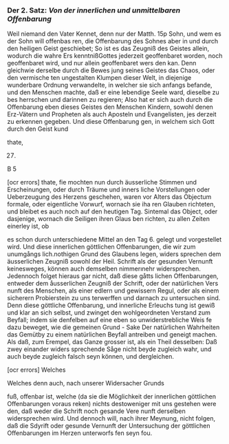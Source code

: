 <!--
OCR: content-0042.xml - content-0044.xml
Buchseite: 25 - 27
-->

### Der 2. Satz: *Von der innerlichen und unmittelbaren Offenbarung*


Weil niemand den Vater Kennet, denn nur der Matth. 15p
Sohn, und wem es der Sohn will offenbas ren, die Offenbarung des Sohnes aber
in und durch den heiligen Geist geschiebet; So ist es das Zeugniß des Geistes
allein, wodurch die wahre Ers kenntnißGottes jederzeit geoffenbaret worden,
noch geoffenbaret wird, und nur allein geoffenbaret wers den kan. Denn
gleichwie derselbe durch die Bewes jung seines Geistes das Chaos, oder den
vermische ten ungestalten Klumpen dieser Welt, in diejenige wunderbare Ordnung
verwandelte, in welcher sie sich anfangs befande, und den Menschen machte, daß
er eine lebendige Seele ward, dieselbe zu bes herrschen und darinnen zu regieren;
Also hat er sich auch durch die Offenbarung eben dieses Geistes den Menschen
Kindern, sowohl denen Erz-Vätern und Propheten als auch Aposteln und Evangelisten,
jes derzeit zu erkennen gegeben. Und diese Offenbarung gen, in welchem sich
Gott durch den Geist kund

thate,

27.

B 5

 [ocr errors]
thate, fie mochten nun durch äusserliche Stimmen und Erscheinungen, oder durch
 Träume und inners liche Vorstellungen oder Ueberzeugung des Herzens geschehen,
  waren vor Alters das Objectum formale, oder eigentliche Vorwurf, wornach sie
   iha ren Glauben richteten, und bleibet es auch noch auf den heutigen Tag.
    Sintemal das Object, oder dasjenige, wornach die Seiligen ihren Glaus ben
     richten, zu allen Zeiten einerley ist, ob

es schon durch unterschiedene Mittel an den Tag 6. gelegt und vorgestellet
wird. Und diese innerlichen göttlichen Offenbarungen, die wir zum unumgångs
lich.nothigen Grund des Glaubens legen, widers sprechen dem äusserlichen
Zeugniß sowohl der Heil. Schrift als der gesunden Vernunft keinesweges,
können auch demselben nimmerınehr widersprechen. Jedennoch folget hieraus
gar nicht, daß diese gåtts lichen Offenbarungen, entweder dem åusserlichen
Zeugniß der Schrift, oder der natürlichen Vers nunft des Menschen, als einer
edlern und gewissern Regul, oder als einem sicherern Probierstein zu uns
terwerffen und darnach zu untersuchen sind. Denn diese göttliche Offenbarung,
und innerliche Erleuchs tung ist gewiß und klar an sich selbst, und zwinget
den wohlgeordneten Verstand zum Beyfall; indem sie denfelben auf eine eben
so unwiderstrebliche Weis fe dazu beweget, wie die gemeinen Grund - Sake Der
natürlichen Wahrheiten das Gemütby zu einem natürlichen Beyfall antreiben
und geneigt machen. Als daß, zum Erempel, das Ganze grosser ist, als ein
Theil desselben: Daß zwey einander widers sprechende Såge nicht beyde
zugleich wahr, und auch beyde zugleich falsch seyn können, und dergleichen.

[ocr errors]
Welches


Welches denn auch, nach unserer Widersacher Grunds

fuß, offenbar ist, welche (da sie die Möglichkeit der innerlichen göttlichen
Offenbarungen voraus reken) nichts destoweniger mit uns gestehen were den, daß
weder die Schrift noch gesande Vere nunft derselben widersprechen wird. Und
dennoch will, nach ihrer Meynung, nicht folgen, daß die Sdyrift oder gesunde
Vernunft der Untersuchung der göttlichen Offenbarungen im Herzen unterworfs
fen seyn fou.
